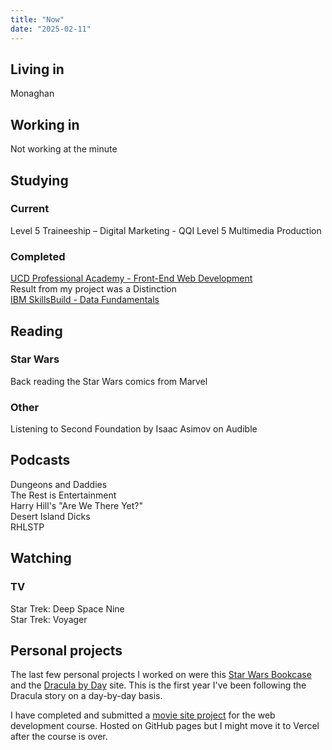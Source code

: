 ```yaml
---
title: "Now"
date: "2025-02-11"
---
```


## Living in

Monaghan

## Working in

Not working at the minute

## Studying

### Current

Level 5 Traineeship – Digital Marketing - QQI Level 5 Multimedia Production

### Completed

[UCD Professional Academy - Front-End Web Development](https://www.ucd.ie/professionalacademy/findyourcourse/front-end-web-development/)  
Result from my project was a Distinction  
[IBM SkillsBuild - Data Fundamentals](https://skillsbuild.org/adult-learners/explore-learning/data-analyst#sb--adult-learners-journey)

## Reading

### Star Wars

Back reading the Star Wars comics from Marvel

### Other

Listening to Second Foundation by Isaac Asimov on Audible

## Podcasts

Dungeons and Daddies  
The Rest is Entertainment  
Harry Hill's "Are We There Yet?"  
Desert Island Dicks  
RHLSTP

## Watching

### TV

Star Trek: Deep Space Nine  
Star Trek: Voyager

## Personal projects

The last few personal projects I worked on were this [Star Wars Bookcase](https://star-wars-bookcase.vercel.app/) and the [Dracula by Day](https://dracula-by-day.vercel.app/) site. This is the first year I've been following the Dracula story on a day-by-day basis.

I have completed and submitted a [movie site project](https://paddyfed.github.io/movies-movies-movies) for the web development course. Hosted on GitHub pages but I might move it to Vercel after the course is over.
